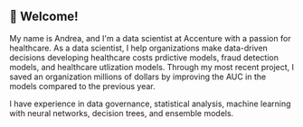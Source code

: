 ## 👋 Welcome!

My name is Andrea, and I'm a data scientist at Accenture with a passion for healthcare. As a data scientist, I help organizations make data-driven decisions developing healthcare costs prdictive models, fraud detection models, and healthcare utlization models. Through my most recent project, I saved an organization millions of dollars by improving the AUC in the models compared to the previous year. 

I have experience in data governance, statistical analysis, machine learning with neural networks, decision trees, and ensemble models. 

